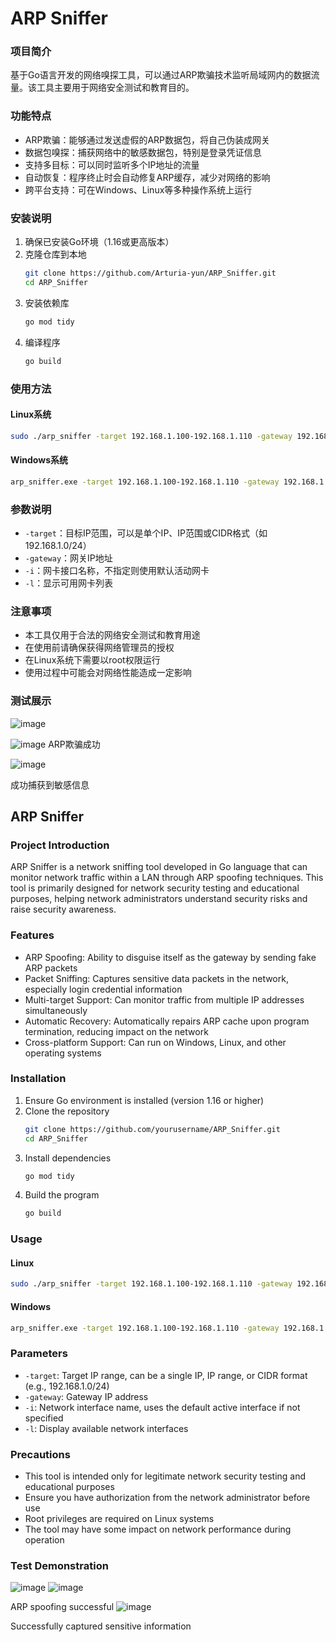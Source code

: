 # ARP Sniffer



### 项目简介
基于Go语言开发的网络嗅探工具，可以通过ARP欺骗技术监听局域网内的数据流量。该工具主要用于网络安全测试和教育目的。

### 功能特点
- ARP欺骗：能够通过发送虚假的ARP数据包，将自己伪装成网关
- 数据包嗅探：捕获网络中的敏感数据包，特别是登录凭证信息
- 支持多目标：可以同时监听多个IP地址的流量
- 自动恢复：程序终止时会自动修复ARP缓存，减少对网络的影响
- 跨平台支持：可在Windows、Linux等多种操作系统上运行

### 安装说明
1. 确保已安装Go环境（1.16或更高版本）
2. 克隆仓库到本地
   ```bash
   git clone https://github.com/Arturia-yun/ARP_Sniffer.git
   cd ARP_Sniffer
   ```
3. 安装依赖库
   ```bash
   go mod tidy
   ```
4. 编译程序
   ```bash
   go build
   ```

### 使用方法
#### Linux系统
```bash
sudo ./arp_sniffer -target 192.168.1.100-192.168.1.110 -gateway 192.168.1.1 -i eth0
```

#### Windows系统
```bash
arp_sniffer.exe -target 192.168.1.100-192.168.1.110 -gateway 192.168.1.1 -i WLAN
```

### 参数说明
- `-target`：目标IP范围，可以是单个IP、IP范围或CIDR格式（如192.168.1.0/24）
- `-gateway`：网关IP地址
- `-i`：网卡接口名称，不指定则使用默认活动网卡
- `-l`：显示可用网卡列表

### 注意事项
- 本工具仅用于合法的网络安全测试和教育用途
- 在使用前请确保获得网络管理员的授权
- 在Linux系统下需要以root权限运行
- 使用过程中可能会对网络性能造成一定影响

### 测试展示

![image](https://github.com/user-attachments/assets/51ce80b4-be25-4171-88c3-d3db021e3496)


![image](https://github.com/user-attachments/assets/c0487095-972e-4d28-b93c-9675ccfae09f)
ARP欺骗成功

![image](https://github.com/user-attachments/assets/b0c3e5e4-2535-4319-9be0-feedd95a0ce0)


成功捕获到敏感信息

## ARP Sniffer

### Project Introduction
ARP Sniffer is a network sniffing tool developed in Go language that can monitor network traffic within a LAN through ARP spoofing techniques. This tool is primarily designed for network security testing and educational purposes, helping network administrators understand security risks and raise security awareness.

### Features
- ARP Spoofing: Ability to disguise itself as the gateway by sending fake ARP packets
- Packet Sniffing: Captures sensitive data packets in the network, especially login credential information
- Multi-target Support: Can monitor traffic from multiple IP addresses simultaneously
- Automatic Recovery: Automatically repairs ARP cache upon program termination, reducing impact on the network
- Cross-platform Support: Can run on Windows, Linux, and other operating systems

### Installation
1. Ensure Go environment is installed (version 1.16 or higher)
2. Clone the repository
   ```bash
   git clone https://github.com/yourusername/ARP_Sniffer.git
   cd ARP_Sniffer
   ```
3. Install dependencies
   ```bash
   go mod tidy
   ```
4. Build the program
   ```bash
   go build
   ```

### Usage
#### Linux
```bash
sudo ./arp_sniffer -target 192.168.1.100-192.168.1.110 -gateway 192.168.1.1 -i eth0
```

#### Windows
```bash
arp_sniffer.exe -target 192.168.1.100-192.168.1.110 -gateway 192.168.1.1 -i WLAN
```

### Parameters
- `-target`: Target IP range, can be a single IP, IP range, or CIDR format (e.g., 192.168.1.0/24)
- `-gateway`: Gateway IP address
- `-i`: Network interface name, uses the default active interface if not specified
- `-l`: Display available network interfaces

### Precautions
- This tool is intended only for legitimate network security testing and educational purposes
- Ensure you have authorization from the network administrator before use
- Root privileges are required on Linux systems
- The tool may have some impact on network performance during operation

### Test Demonstration
![image](https://github.com/user-attachments/assets/0b1b9413-ac73-45be-b246-60cda3dbe8d3)
![image](https://github.com/user-attachments/assets/e8e8a61a-cf35-4037-b229-5c2f8df30617)


ARP spoofing successful
![image](https://github.com/user-attachments/assets/af500542-44de-433a-8931-55da9e186962)


Successfully captured sensitive information


